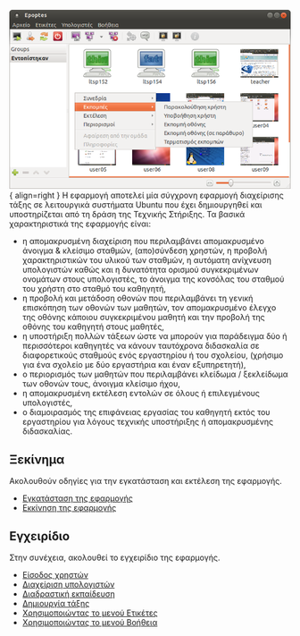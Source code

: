 ![0.5.7_epoptes_startup.png](0.5.7_epoptes_startup.png){ align=right } Η εφαρμογή
αποτελεί μία σύγχρονη εφαρμογή διαχείρισης τάξης σε λειτουργικά
συστήματα Ubuntu που έχει δημιουργηθεί και υποστηρίζεται από τη δράση
της Τεχνικής Στήριξης. Τα βασικά χαρακτηριστικά της εφαρμογής είναι:

  - η απομακρυσμένη διαχείριση που περιλαμβάνει απομακρυσμένο άνοιγμα &
    κλείσιμο σταθμών, (απο)σύνδεση χρηστών, η προβολή χαρακτηριστικών
    του υλικού των σταθμών, η αυτόματη ανίχνευση υπολογιστών καθώς και
    η δυνατότητα ορισμού συγκεκριμένων ονομάτων στους υπολογιστές, το
    άνοιγμα της κονσόλας του σταθμού του χρήστη στο σταθμό του
    καθηγητή,
  - η προβολή και μετάδοση οθονών που περιλαμβάνει τη γενική επισκόπηση
    των οθονών των μαθητών, τον απομακρυσμένο έλεγχο της οθόνης κάποιου
    συγκεκριμένου μαθητή και την προβολή της οθόνης του καθηγητή στους
    μαθητές,
  - η υποστήριξη πολλών τάξεων ώστε να μπορούν για παράδειγμα δύο ή
    περισσότεροι καθηγητές να κάνουν ταυτόχρονα διδασκαλία σε
    διαφορετικούς σταθμούς ενός εργαστηρίου ή του σχολείου,
    (χρήσιμο για ένα σχολείο με δύο εργαστήρια και έναν
    εξυπηρετητή),
  - ο περιορισμός των μαθητών που περιλαμβάνει κλείδωμα / ξεκλείδωμα των
    οθονών τους, άνοιγμα κλείσιμο ήχου,
  - η απομακρυσμένη εκτέλεση εντολών σε όλους ή επιλεγμένους
    υπολογιστές,
  - ο διαμοιρασμός της επιφάνειας εργασίας του καθηγητή εκτός του
    εργαστηρίου για λόγους τεχνικής υποστήριξης ή απομακρυσμένης
    διδασκαλίας.

## Ξεκίνημα

Ακολουθούν οδηγίες για την εγκατάσταση και εκτέλεση της εφαρμογής.

  - [Εγκατάσταση της εφαρμογής](Linux/epoptes/Εγκατάσταση "wikilink")
  - [Εκκίνηση της
    εφαρμογής](Linux/epoptes/Εκκίνηση_εφαρμογής "wikilink")

## Εγχειρίδιο

Στην συνέχεια, ακολουθεί το εγχειρίδιο της εφαρμογής.

  - [Είσοδος χρηστών](Linux/epoptes/Είσοδος_χρηστών "wikilink")
  - [Διαχείριση
    υπολογιστών](Linux/epoptes/Διαχείριση_υπολογιστών "wikilink")
  - [Διαδραστική
    εκπαίδευση](Linux/epoptes/Διαδραστική_εκπαίδευση "wikilink")
  - [Δημιουργία τάξης](Linux/epoptes/Δημιουργία_τάξης "wikilink")
  - [Χρησιμοποιώντας το μενού
    Ετικέτες](Linux/epoptes/Ετικέτες "wikilink")
  - [Χρησιμοποιώντας το μενού Βοήθεια](Linux/epoptes/Βοήθεια "wikilink")